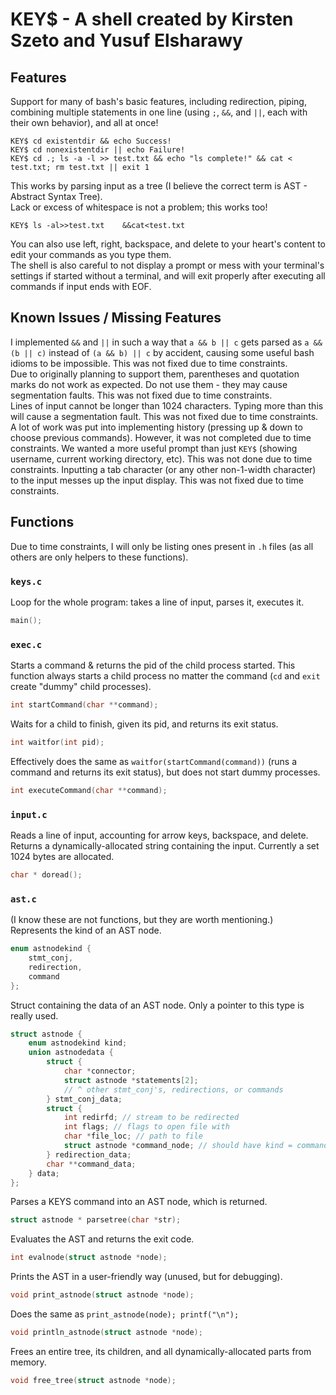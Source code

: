 # KEY$ - A shell created by Kirsten Szeto and Yusuf Elsharawy
## Features
Support for many of bash's basic features, including redirection, piping, combining multiple statements in one line (using `;`, `&&`, and `||`, each with their own behavior), and all at once!
```
KEY$ cd existentdir && echo Success!
KEY$ cd nonexistentdir || echo Failure!
KEY$ cd .; ls -a -l >> test.txt && echo "ls complete!" && cat < test.txt; rm test.txt || exit 1
```
This works by parsing input as a tree (I believe the correct term is AST - Abstract Syntax Tree).  
Lack or excess of whitespace is not a problem; this works too!
```
KEY$ ls -al>>test.txt    &&cat<test.txt
```
You can also use left, right, backspace, and delete to your heart's content to edit your commands as you type them.  
The shell is also careful to not display a prompt or mess with your terminal's settings if started without a terminal, and will exit properly after executing all commands if input ends with EOF.
## Known Issues / Missing Features
I implemented `&&` and `||` in such a way that `a && b || c` gets parsed as `a && (b || c)` instead of `(a && b) || c` by accident, causing some useful bash idioms to be impossible. This was not fixed due to time constraints.  
Due to originally planning to support them, parentheses and quotation marks do not work as expected. Do not use them - they may cause segmentation faults. This was not fixed due to time constraints.  
Lines of input cannot be longer than 1024 characters. Typing more than this will cause a segmentation fault. This was not fixed due to time constraints.  
A lot of work was put into implementing history (pressing up & down to choose previous commands). However, it was not completed due to time constraints.
We wanted a more useful prompt than just `KEY$` (showing username, current working directory, etc). This was not done due to time constraints.
Inputting a tab character (or any other non-1-width character) to the input messes up the input display. This was not fixed due to time constraints.
## Functions
Due to time constraints, I will only be listing ones present in `.h` files (as all others are only helpers to these functions).
### `keys.c`
Loop for the whole program: takes a line of input, parses it, executes it.  
```c
main();
```
### `exec.c`
Starts a command & returns the pid of the child process started. This function always starts a child process no matter the command (`cd` and `exit` create "dummy" child processes).
```c
int startCommand(char **command);
```
Waits for a child to finish, given its pid, and returns its exit status.
```c
int waitfor(int pid);
```
Effectively does the same as `waitfor(startCommand(command))` (runs a command and returns its exit status), but does not start dummy processes.
```c
int executeCommand(char **command);
```
### `input.c`
Reads a line of input, accounting for arrow keys, backspace, and delete. Returns a dynamically-allocated string containing the input. Currently a set 1024 bytes are allocated.
```c
char * doread();
```
### `ast.c`
(I know these are not functions, but they are worth mentioning.)  
Represents the kind of an AST node.
```c
enum astnodekind {
    stmt_conj,
    redirection,
    command
};
```
Struct containing the data of an AST node. Only a pointer to this type is really used.
```c
struct astnode {
    enum astnodekind kind;
    union astnodedata {
        struct {
            char *connector;
            struct astnode *statements[2];
            // ^ other stmt_conj's, redirections, or commands
        } stmt_conj_data;
        struct {
            int redirfd; // stream to be redirected
            int flags; // flags to open file with
            char *file_loc; // path to file
            struct astnode *command_node; // should have kind = command, but should also work with others?
        } redirection_data;
        char **command_data;
    } data;
};
```
Parses a KEYS command into an AST node, which is returned.
```c
struct astnode * parsetree(char *str);
```
Evaluates the AST and returns the exit code.
```c
int evalnode(struct astnode *node);
```
Prints the AST in a user-friendly way (unused, but for debugging).
```c
void print_astnode(struct astnode *node);
```
Does the same as `print_astnode(node); printf("\n");`
```c
void println_astnode(struct astnode *node);
```
Frees an entire tree, its children, and all dynamically-allocated parts from memory.
```c
void free_tree(struct astnode *node);
```